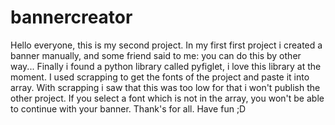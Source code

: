 # bannercreator
Hello everyone, this is my second project. In my first first project i created a banner manually, and some friend said to me: you can do this by other way... Finally i found a python library called pyfiglet, i love this library at the moment. I used scrapping to get the fonts of the project and paste it into array. With scrapping i saw that this was too low for that i won't publish the other project. If you select a font which is not in the array, you won't be able to continue with your banner. Thank's for all. Have fun ;D 
